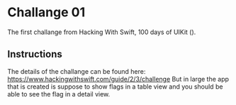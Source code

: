 # Challange 01
The first challange from Hacking With Swift, 100 days of UIKit ().

## Instructions
The details of the challange can be found here: https://www.hackingwithswift.com/guide/2/3/challenge
But in large the app that is created is suppose to show flags in a table view and you should be able to see the flag in a detail view.
